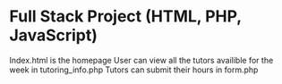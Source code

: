 # Full Stack Project (HTML, PHP, JavaScript)
Index.html is the homepage
User can view all the tutors availible for the week in tutoring_info.php
Tutors can submit their hours in form.php
